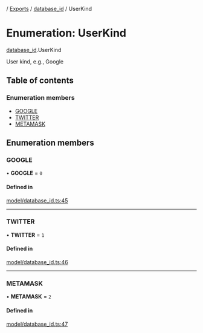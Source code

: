 [](../README.md) / [Exports](../modules.md) / [database\_id](../modules/database_id.md) / UserKind

# Enumeration: UserKind

[database_id](../modules/database_id.md).UserKind

User kind, e.g., Google

## Table of contents

### Enumeration members

- [GOOGLE](database_id.UserKind.md#google)
- [TWITTER](database_id.UserKind.md#twitter)
- [METAMASK](database_id.UserKind.md#metamask)

## Enumeration members

### GOOGLE

• **GOOGLE** = `0`

#### Defined in

[model/database_id.ts:45](https://github.com/ieigen/eigen_service/blob/1208a86/src/model/database_id.ts#L45)

___

### TWITTER

• **TWITTER** = `1`

#### Defined in

[model/database_id.ts:46](https://github.com/ieigen/eigen_service/blob/1208a86/src/model/database_id.ts#L46)

___

### METAMASK

• **METAMASK** = `2`

#### Defined in

[model/database_id.ts:47](https://github.com/ieigen/eigen_service/blob/1208a86/src/model/database_id.ts#L47)
